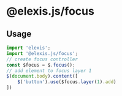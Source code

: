 # @elexis.js/focus

## Usage
```ts
import 'elexis';
import '@elexis.js/focus';
// create focus controller
const $focus = $.focus();
// add element to focus layer 1
$(document.body).content([
    $('button').use($focus.layer(1).add)
])
```